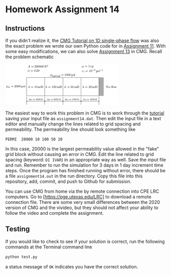 # Homework Assignment 14

## Instructions

If you didn't realize it, the [CMG Tutorial on 1D single-phase flow](https://youtu.be/jt5euIPuB6Y) was also the exact problem we wrote our own Python code for in [Assignment 11](https://github.com/PGE323M-Students/assignment11/blob/master/assignment11.ipynb).  With some easy modifications, we can also solve [Assignment 13](https://github.com/PGE323M-Students/assignment13) in CMG.  Recall the problem schematic

![image](images/grid.png)

The easiest way to work this problem in CMG is to work through the [tutorial](https://youtu.be/jt5euIPuB6Y) saving your input file as `assignment14.dat`.  Then edit the input file in a text editor and manually change the lines related to grid spacing and permeability.  The permeability line should look something like

```
PERMI  20000 10 100 50 20
```

In this case, 20000 is the largest permeability value allowed in the "fake" grid block without causing an error in CMG.  Edit the line related to grid spacing (keyword: `DI IVAR`) in an appropriate way as well.  Save the input file and run.  Remember to run the simulation for 3 days in 1 day increment time steps.  Once the program has finished running without error, there should be a file `assignment14.out` in the run directory.  Copy this file into this repository, add, commit, and push to Github for submission.

You can use CMG from home via the by remote connection into CPE LRC computers.  Go to [https://pge.utexas.edu/LRC] to download a remote connection file.  There are some very small differences between the 2020 version of CMG and the vivideo, but they should not affect your ability to follow the video and complete the assignment.

## Testing

If you would like to check to see if your solution is correct, run the following commands at the Terminal command line 

```bash
python test.py
```
a status message of `OK` indicates you have the correct solution.
